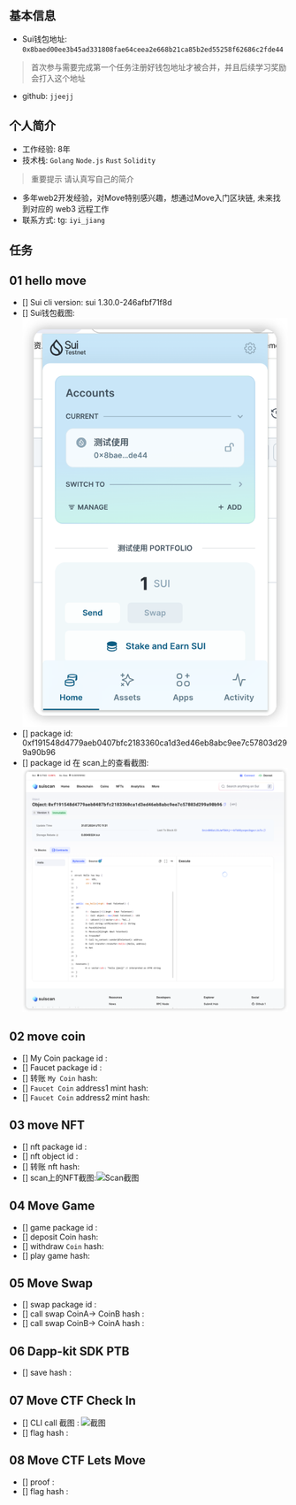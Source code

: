 ## 基本信息
- Sui钱包地址: `0x8baed00ee3b45ad331808fae64ceea2e668b21ca85b2ed55258f62686c2fde44`
> 首次参与需要完成第一个任务注册好钱包地址才被合并，并且后续学习奖励会打入这个地址
- github: `jjeejj`

## 个人简介
- 工作经验: 8年
- 技术栈: `Golang` `Node.js` `Rust` `Solidity`
> 重要提示 请认真写自己的简介
- 多年web2开发经验，对Move特别感兴趣，想通过Move入门区块链, 未来找到对应的 web3 远程工作
- 联系方式: tg: `iyi_jiang`

## 任务

##   01 hello move  
- [] Sui cli version: sui 1.30.0-246afbf71f8d
- [] Sui钱包截图: ![Sui钱包截图](./images/sui-wallet.png)
- [] package id: 0xf191548d4779aeb0407bfc2183360ca1d3ed46eb8abc9ee7c57803d299a90b96
- [] package id 在 scan上的查看截图:![Scan截图](./images/sui_scan_hello.png)

##   02 move coin
- [] My Coin package id : 
- [] Faucet package id : 
- [] 转账 `My Coin` hash:
- [] `Faucet Coin` address1 mint hash:
- [] `Faucet Coin` address2 mint hash:

##   03 move NFT
- [] nft package id :
- [] nft object id : 
- [] 转账 nft  hash:
- [] scan上的NFT截图:![Scan截图](./images/你的图片地址)

##   04 Move Game
- [] game package id :
- [] deposit Coin hash:
- [] withdraw `Coin` hash:
- [] play game hash:

##   05 Move Swap
- [] swap package id :
- [] call swap CoinA-> CoinB  hash :
- [] call swap CoinB-> CoinA  hash :

##   06 Dapp-kit SDK PTB
- [] save hash :

##   07 Move CTF Check In
- [] CLI call 截图 : ![截图](./images/你的图片地址)
- [] flag hash :

##   08 Move CTF Lets Move
- [] proof : 
- [] flag hash :
